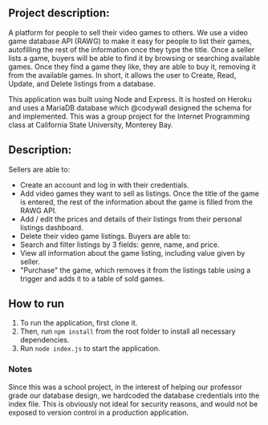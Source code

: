 ## Project description:
A platform for people to sell their video games to others. We use a video game database API (RAWG) to make it easy for people to list their games, autofilling the rest of the information once they type the title. Once a seller lists a game, buyers will be able to find it by browsing or searching available games. Once they find a game they like, they are able to buy it, removing it from the available games. In short, it allows the user to Create, Read, Update, and Delete listings from a database.

This application was built using Node and Express. It is hosted on Heroku and uses a MariaDB database which @codywall designed the schema for and implemented. This was a group project for the Internet Programming class at California State University, Monterey Bay.

## Description:
Sellers are able to: 
- Create an account and log in with their credentials.
- Add video games they want to sell as listings. Once the title of the game is entered, the rest of the information about the game is filled from the RAWG API.
- Add / edit the prices and details of their listings from their personal listings dashboard.
- Delete their video game listings.
Buyers are able to:
- Search and filter listings by 3 fields: genre, name, and price.
- View all information about the game listing, including value given by seller.
- "Purchase" the game, which removes it from the listings table using a trigger and adds it to a table of sold games.

## How to run
1. To run the application, first clone it.
2. Then, run `npm install` from the root folder to install all necessary dependencies.
3. Run `node index.js` to start the application.

### Notes
Since this was a school project, in the interest of helping our professor grade our database design, we hardcoded the database credentials into the index file. This is obviously not ideal for security reasons, and would not be exposed to version control in a production application.
